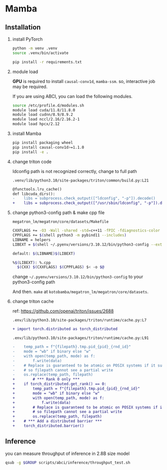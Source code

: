 # Mamba

## Installation

1. install PyTorch

    ```bash
    python -m venv .venv
    source .venv/bin/activate

    pip install -r requirements.txt
    ```

2. module load

    **GPU** is required to install `causal-conv1d`, `mamba-ssm`.
    so, interactive job may be required.

    If you are using ABCI, you can load the following modules.
    ```bash
    source /etc/profile.d/modules.sh
    module load cuda/11.8/11.8.0
    module load cudnn/8.9/8.9.2
    module load nccl/2.16/2.16.2-1
    module load hpcx/2.12
    ```

3. install Mamba

    ```bash
    pip install packaging wheel
    pip install causal-conv1d>=1.1.0
    pip install -e .
    ```

4. change triton code

    ldconfig path is not recognized correctly, change to full path


    `.venv/lib/python3.10/site-packages/triton/common/build.py:L21`
    ```diff
    @functools.lru_cache()
    def libcuda_dirs():
    -    libs = subprocess.check_output(["ldconfig", "-p"]).decode()
    +    libs = subprocess.check_output(["/usr/sbin/ldconfig", "-p"]).decode()
    ```

5. change python3-config path & make cpp file

    `megatron_lm/megatron/core/datasets/Makefile`

    ```bash
    CXXFLAGS += -O3 -Wall -shared -std=c++11 -fPIC -fdiagnostics-color
    CPPFLAGS += $(shell python3 -m pybind11 --includes)
    LIBNAME = helpers
    LIBEXT = $(shell ~/.pyenv/versions/3.10.12/bin/python3-config --extension-suffix)

    default: $(LIBNAME)$(LIBEXT)

    %$(LIBEXT): %.cpp
      $(CXX) $(CXXFLAGS) $(CPPFLAGS) $< -o $@
    ```

    change `~/.pyenv/versions/3.10.12/bin/python3-config` to your python3-config path

    And then. `make` at `kotobamba/megatron_lm/megatron/core/datasets`.

6. change triton cache

    ref: https://github.com/openai/triton/issues/2688

    `.env/lib/python3.10/site-packages/triton/runtime/cache.py:L7`
    ```diff
    + import torch.distributed as torch_distributed
    ```

    `.env/lib/python3.10/site-packages/triton/runtime/cache.py:L91`

    ```diff
    -    temp_path = f"{filepath}.tmp.pid_{pid}_{rnd_id}"
    -    mode = "wb" if binary else "w"
    -    with open(temp_path, mode) as f:
    -        f.write(data)
    -    # Replace is guaranteed to be atomic on POSIX systems if it succeeds
    -    # so filepath cannot see a partial write
    -    os.replace(temp_path, filepath)
    +        # *** Rank 0 only ***
    +    if torch_distributed.get_rank() == 0:
    +        temp_path = f"{filepath}.tmp.pid_{pid}_{rnd_id}"
    +        mode = "wb" if binary else "w"
    +        with open(temp_path, mode) as f:
    +            f.write(data)
    +        # Replace is guaranteed to be atomic on POSIX systems if it succeeds
    +        # so filepath cannot see a partial write
    +        os.replace(temp_path, filepath)
    +    # *** Add a distributed barrier ***
    +    torch_distributed.barrier()
    ```

## Inference

you can measure throughput of inference in 2.8B size model
```bash
qsub -g $GROUP scripts/abci/inference/throughput_test.sh
```

